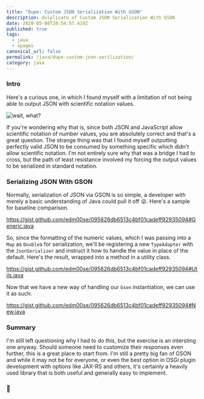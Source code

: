 ```yaml
---
title: "Dupe: Custom JSON Serialization With GSON"
description: dulplicate of Custom JSON Serialization With GSON
date: 2020-05-08T20:54:57.419Z
published: true
tags:
  - java
  - xpages
canonical_url: false
permalink: /java/dupe-custom-json-serilization/
category: java
---
```


### Intro

Here's a curious one, in which I found myself with a limitation of not being able to output JSON with scientific notation values.

![wait, what?](./images/ExcuseMe.gif)

If you're wondering why that is, since both JSON and JavaScript allow scientific notation of number values, you are absolutely correct and that's a great question. The strange thing was that I found myself outputting perfectly valid JSON to be consumed by something specific which didn't allow scientific notation. I'm not entirely sure why that was a bridge I had to cross, but the path of least resistance involved my forcing the output values to be serialized in standard notation.

### Serializing JSON With GSON

Normally, serialization of JSON via GSON is so simple, a developer with merely a basic understanding of Java could pull it off 😜. Here's a sample for baseline comparison.

https://gist.github.com/edm00se/095626db6513c4bf01cadeff92935094#Generic.java

So, since the formatting of the numeric values, which I was passing into a `Map` as `Double`s for serialization, we'll be registering a new `TypeAdapter` with the `JsonSerializer` and instruct it how to handle the value in place of the default. Here's the result, wrapped into a method in a utility class.

https://gist.github.com/edm00se/095626db6513c4bf01cadeff92935094#Utils.java

Now that we have a new way of handling our `Gson` instantiation, we can use it as such:

https://gist.github.com/edm00se/095626db6513c4bf01cadeff92935094#New.java

### Summary

I'm still left questioning why I had to do this, but the exercise is an intersting one anyway. Should someone need to customize their responses even further, this is a great place to start from. I'm still a pretty big fan of GSON and while it may not be for everyone, or even the best option in OSGi plugin development with options like JAX-RS and others, it's certainly a heavily used library that is both useful and generally easy to implement.

### 🍻

